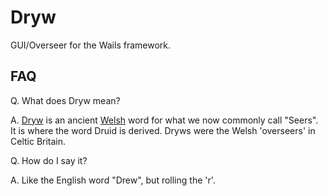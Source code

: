 # Dryw
GUI/Overseer for the Wails framework.

## FAQ

Q. What does Dryw mean?

A. [Dryw](https://en.wikipedia.org/wiki/Druid) is an ancient [Welsh](https://en.wikipedia.org/wiki/Welsh_language) word for what we now commonly call "Seers". It is where the word Druid is derived. Dryws were the Welsh 'overseers' in Celtic Britain.


Q. How do I say it?

A. Like the English word "Drew", but rolling the 'r'.
